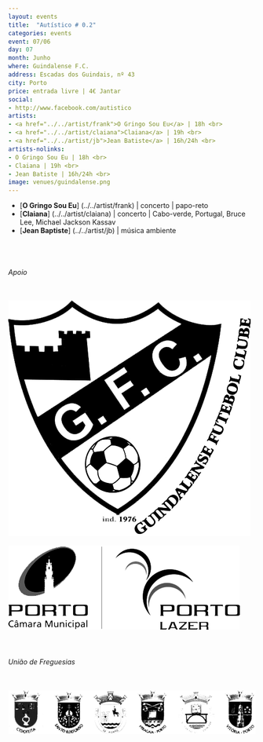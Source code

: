 ```yaml
---
layout: events
title:  "Autístico # 0.2"
categories: events
event: 07/06
day: 07
month: Junho
where: Guindalense F.C.
address: Escadas dos Guindais, nº 43
city: Porto
price: entrada livre | 4€ Jantar
social:
- http://www.facebook.com/autistico
artists:
- <a href="../../artist/frank">O Gringo Sou Eu</a> | 18h <br>
- <a href="../../artist/claiana">Claiana</a> | 19h <br>
- <a href="../../artist/jb">Jean Batiste</a> | 16h/24h <br>
artists-nolinks:
- O Gringo Sou Eu | 18h <br>
- Claiana | 19h <br>
- Jean Batiste | 16h/24h <br>
image: venues/guindalense.png
---
```


- [<strong>O Gringo Sou Eu</strong>] (../../artist/frank) | concerto | papo-reto
- [<strong>Claiana</strong>] (../../artist/claiana) | concerto | Cabo-verde, Portugal, Bruce Lee, Michael Jackson Kassav
- [<strong>Jean Baptiste</strong>] (../../artist/jb) | música ambiente

<br />
<br />

###### Apoio
<div class="row">
<div class="col-lg-2">
<br />
<img src="/assets/images/logos/gfc.png" class="img-responsive">
</div>
<div class="col-lg-4">
<br />
<img src="/assets/images/logos/cmp.png" class="img-responsive">
</div>
</div>

<br />
<br />

###### União de Freguesias
<div class="row">
<div class="col-lg-8">
<br />
<img src="/assets/images/logos/uniao.png" class="img-responsive">
</div>
</div>





